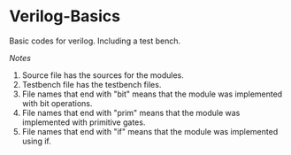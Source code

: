 # Verilog-Basics
Basic codes for verilog. Including a test bench.

*Notes*
1. Source file has the sources for the modules.
2. Testbench file has the testbench files.
3. File names that end with "bit" means that the module was implemented with bit operations.
4. File names that end with "prim" means that the module was implemented with primitive gates.
5. File names that end with "if" means that the module was implemented using if.

